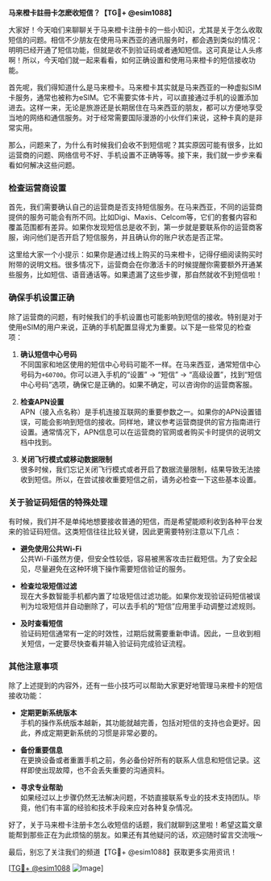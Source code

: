**马来橙卡註冊卡怎麽收短信？【TG💪+ @esim1088】**

大家好！今天咱们来聊聊关于马来橙卡注册卡的一些小知识，尤其是关于怎么收取短信的问题。相信不少朋友在使用马来西亚的通讯服务时，都会遇到类似的情况：明明已经开通了短信功能，但就是收不到验证码或者通知短信。这可真是让人头疼啊！所以，今天咱们就一起来看看，如何正确设置和使用马来橙卡的短信接收功能。

首先呢，我们得知道什么是马来橙卡。马来橙卡其实就是马来西亚的一种虚拟SIM卡服务，通常也被称为eSIM。它不需要实体卡片，可以直接通过手机的设置添加进去。这样一来，无论是旅游还是长期居住在马来西亚的朋友，都可以方便地享受当地的网络和通信服务。对于经常需要国际漫游的小伙伴们来说，这种卡真的是非常实用。

那么，问题来了，为什么有时候我们会收不到短信呢？其实原因可能有很多，比如运营商的问题、网络信号不好、手机设置不正确等等。接下来，我们就一步步来看看如何解决这些问题。

### **检查运营商设置**
首先，我们需要确认自己的运营商是否支持短信服务。在马来西亚，不同的运营商提供的服务可能会有所不同。比如Digi、Maxis、Celcom等，它们的套餐内容和覆盖范围都有差异。如果你发现短信总是收不到，第一步就是要联系你的运营商客服，询问他们是否开启了短信服务，并且确认你的账户状态是否正常。

这里给大家一个小提示：如果你是通过线上购买的马来橙卡，记得仔细阅读购买时附带的说明文档。很多情况下，运营商会在你激活卡的时候提醒你需要额外开通某些服务，比如短信、语音通话等。如果遗漏了这些步骤，那自然就收不到短信啦！

### **确保手机设置正确**
除了运营商的问题，有时候我们的手机设置也可能影响到短信的接收。特别是对于使用eSIM的用户来说，正确的手机配置显得尤为重要。以下是一些常见的检查项：

1. **确认短信中心号码**  
   不同国家和地区使用的短信中心号码可能不一样。在马来西亚，通常短信中心号码为`+60700`。你可以进入手机的“设置” -> “短信” -> “高级设置”，找到“短信中心号码”选项，确保它是正确的。如果不确定，可以咨询你的运营商客服。

2. **检查APN设置**  
   APN（接入点名称）是手机连接互联网的重要参数之一。如果你的APN设置错误，可能会影响到短信的接收。同样地，建议参考运营商提供的官方指南进行设置。通常情况下，APN信息可以在运营商的官网或者购买卡时提供的说明文档中找到。

3. **关闭飞行模式或移动数据限制**  
   很多时候，我们忘记关闭飞行模式或者开启了数据流量限制，结果导致无法接收到短信。所以，在尝试接收重要短信之前，请务必检查一下这些基本设置。

### **关于验证码短信的特殊处理**
有时候，我们并不是单纯地想要接收普通的短信，而是希望能顺利收到各种平台发来的验证码短信。这类短信往往比较关键，因此更需要特别注意以下几点：

- **避免使用公共Wi-Fi**  
  公共Wi-Fi虽然方便，但安全性较低，容易被黑客攻击拦截短信。为了安全起见，尽量避免在这种环境下操作需要短信验证的服务。

- **检查垃圾短信过滤**  
  现在大多数智能手机都内置了垃圾短信过滤功能。如果你发现验证码短信被误判为垃圾短信并自动删除了，可以去手机的“短信”应用里手动调整过滤规则。

- **及时查看短信**  
  验证码短信通常有一定的时效性，过期后就需要重新申请。因此，一旦收到相关短信，一定要尽快查看并输入验证码完成验证流程。

### **其他注意事项**
除了上述提到的内容外，还有一些小技巧可以帮助大家更好地管理马来橙卡的短信接收功能：

- **定期更新系统版本**  
  手机的操作系统版本越新，其功能就越完善，包括对短信的支持也会更好。因此，养成定期更新系统的习惯是非常必要的。

- **备份重要信息**  
  在更换设备或者重置手机之前，务必备份好所有的联系人信息和短信记录。这样即使出现故障，也不会丢失重要的沟通资料。

- **寻求专业帮助**  
  如果经过以上步骤仍然无法解决问题，不妨直接联系专业的技术支持团队。毕竟，他们有丰富的经验和技术手段来应对各种复杂情况。

好了，关于马来橙卡注册卡怎么收短信的话题，我们就聊到这里啦！希望这篇文章能帮到那些正在为此烦恼的朋友。如果还有其他疑问的话，欢迎随时留言交流哦～

最后，别忘了关注我们的频道【TG💪+ @esim1088】获取更多实用资讯！  

[[TG💪+ @esim1088](https://t.me/s/esim1088) ![Image](https://i.postimg.cc/4NQfJmqS/Snipaste-2025-05-13-00-14-12.png)]